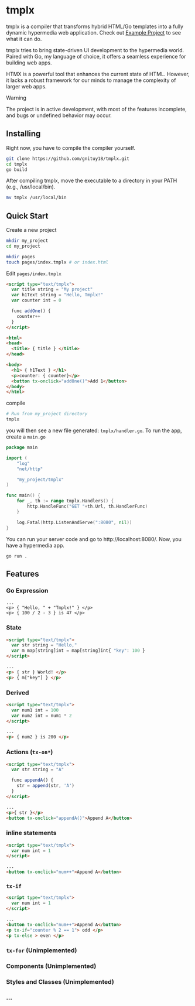 # tmplx

tmplx is a compiler that transforms hybrid HTML/Go templates into a fully dynamic hypermedia web application.
Check out [Example Project](https://github.com/gnituy18/tmplx/tree/main/example_project) to see what it can do.

tmplx tries to bring state-driven UI development to the hypermedia world.
Paired with Go, my language of choice, it offers a seamless experience for building web apps.

HTMX is a powerful tool that enhances the current state of HTML. However, it lacks a robust framework for our minds to manage the complexity of larger web apps.

> [!WARNING]
> The project is in active development, with most of the features incomplete, and bugs or undefined behavior may occur. 

## Installing
Right now, you have to compile the compiler yourself.

```sh
git clone https://github.com/gnituy18/tmplx.git
cd tmplx
go build
```
After compiling tmplx, move the executable to a directory in your PATH (e.g., /usr/local/bin).
```sh
mv tmplx /usr/local/bin
```

## Quick Start
Create a new project
```sh
mkdir my_project
cd my_project

mkdir pages
touch pages/index.tmplx # or index.html
```
Edit `pages/index.tmplx`
```html
<script type="text/tmplx">
  var title string = "My project"
  var h1Text string = "Hello, Tmplx!"
  var counter int = 0

  func addOne() {
    counter++
  }
</script>

<html>
<head>
  <title> { title } </title>
</head>

<body>
  <h1> { h1Text } </h1>
  <p>counter: { counter}</p>
  <button tx-onclick="addOne()">Add 1</button>
</body>
</html>
```
compile
```sh
# Run from my_project directory
tmplx
```
you will then see a new file generated: `tmplx/handler.go`.
To run the app, create a `main.go`
```go
package main

import (
	"log"
	"net/http"

	"my_project/tmplx"
)

func main() {
	for _, th := range tmplx.Handlers() {
		http.HandleFunc("GET "+th.Url, th.HandlerFunc)
	}

	log.Fatal(http.ListenAndServe(":8080", nil))
}
```
You can run your server code and go to http://localhost:8080/.
Now, you have a hypermedia app.
```
go run .
```

## Features
### Go Expression
```
...
<p> { "Hello, " + "Tmplx!" } </p>
<p> { 100 / 2 - 3 } is 47 </p>
```

### State
```html
<script type="text/tmplx">
  var str string = "Hello,"
  var m map[string]int = map[string]int{ "key": 100 }
</script>

...
<p> { str } World! </p>
<p> { m["key"] } </p>
```

### Derived
```html
<script type="text/tmplx">
  var num1 int = 100
  var num2 int = num1 * 2
</script>

...
<p> { num2 } is 200 </p>
```

### Actions (`tx-on*`)
```html
<script type="text/tmplx">
  var str string = "A"

  func appendA() {
    str = append(str, 'A')
  }
</script>

...
<p>{ str }</p>
<button tx-onclick="appendA()">Append A</button>
```
### inline statements
```html
<script type="text/tmplx">
  var num int = 1
</script>

...
<button tx-onclick="num++">Append A</button>
```
### `tx-if`
```html
<script type="text/tmplx">
  var num int = 1
</script>

...
<button tx-onclick="num++">Append A</button>
<p tx-if="counter % 2 == 1"> odd </p>
<p tx-else > even </p>
```
### `tx-for` (Unimplemented)
### Components (Unimplemented)
### Styles and Classes (Unimplemented)
### ...


